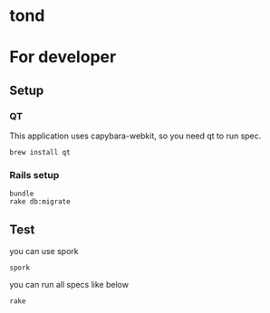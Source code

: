 tond
====

# For developer
## Setup
### QT
This application uses capybara-webkit, so you need qt to run spec.
```
brew install qt
```

### Rails setup
```
bundle
rake db:migrate
```

## Test
you can use spork
```
spork
```
you can run all specs like below
```
rake
```
